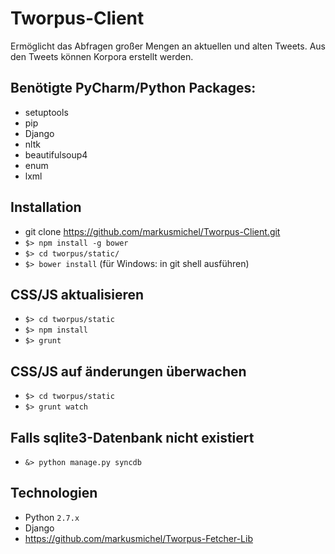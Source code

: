 Tworpus-Client
==============
Ermöglicht das Abfragen großer Mengen an aktuellen und alten Tweets. 
Aus den Tweets können Korpora erstellt werden.

## Benötigte PyCharm/Python Packages:
- setuptools
- pip
- Django
- nltk
- beautifulsoup4
- enum
- lxml


## Installation
- git clone https://github.com/markusmichel/Tworpus-Client.git
- `$> npm install -g bower`
- `$> cd tworpus/static/`
- `$> bower install` (für Windows: in git shell ausführen)


## CSS/JS aktualisieren
- `$> cd tworpus/static`
- `$> npm install`
- `$> grunt`

## CSS/JS auf änderungen überwachen
- `$> cd tworpus/static`
- `$> grunt watch`

## Falls sqlite3-Datenbank nicht existiert
- `&> python manage.py syncdb`

## Technologien
- Python `2.7.x`
- Django
- https://github.com/markusmichel/Tworpus-Fetcher-Lib
